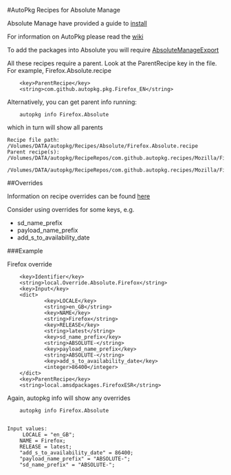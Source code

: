 #AutoPkg Recipes for Absolute Manage

Absolute Manage have provided a guide to [install](http://forums.absolute.com/kb.php?a=1062&hilit=autopkg)

For information on AutoPkg please read the [wiki](https://github.com/autopkg/autopkg/wiki/Getting-Started)

To add the packages into Absolute you will require [AbsoluteManageExport](https://github.com/tburgin/AbsoluteManageExport)

All these recipes require a parent.  Look at the ParentRecipe key in the file.  For example, Firefox.Absolute.recipe

        <key>ParentRecipe</key>
        <string>com.github.autopkg.pkg.Firefox_EN</string>
        
Alternatively, you can get parent info running:

        autopkg info Firefox.Absolute
        
which in turn will show all parents

    Recipe file path:    /Volumes/DATA/autopkg/Recipes/Absolute/Firefox.Absolute.recipe
    Parent recipe(s):    /Volumes/DATA/autopkg/RecipeRepos/com.github.autopkg.recipes/Mozilla/Firefox.pkg.recipe
                         /Volumes/DATA/autopkg/RecipeRepos/com.github.autopkg.recipes/Mozilla/Firefox.download.recipe

##Overrides

Information on recipe overrides can be found [here](https://github.com/autopkg/autopkg/wiki/Recipe-Overrides)

Consider using overrides for some keys, e.g.

* sd\_name\_prefix
* payload\_name\_prefix
* add\_s\_to\_availability\_date

###Example

Firefox override

        <key>Identifier</key>
        <string>local.Override.Absolute.Firefox</string>
        <key>Input</key>
        <dict>
                <key>LOCALE</key>
                <string>en_GB</string>
                <key>NAME</key>
                <string>Firefox</string>
                <key>RELEASE</key>
                <string>latest</string>
                <key>sd_name_prefix</key>
                <string>ABSOLUTE-</string>
                <key>payload_name_prefix</key>
                <string>ABSOLUTE-</string>
                <key>add_s_to_availability_date</key>
                <integer>86400</integer>
        </dict>
        <key>ParentRecipe</key>
        <string>local.amsdpackages.FirefoxESR</string>

Again, autopkg info will show any overrides

        autopkg info Firefox.Absolute


    Input values: 
         LOCALE = "en_GB";
        NAME = Firefox;
        RELEASE = latest;
        "add_s_to_availability_date" = 86400;
        "payload_name_prefix" = "ABSOLUTE-";
        "sd_name_prefix" = "ABSOLUTE-";
